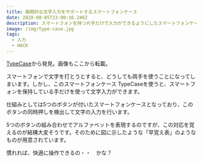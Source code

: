 ```yaml
---
title: 画期的な文字入力をサポートするスマートフォンケース
date: 2020-08-05T23:00:16.246Z
description: スマートフォンを持つ片手だけで入力ができるようにしたスマートフォンケースを紹介します。
image: /img/type-case.jpg
tags:
  - 入力
  - HACK
---
```

[TypeCase](https://www.dougiemann.co.uk/typecase)から発見。画像もここから転載。

スマートフォンで文字を打とうとすると、どうしても両手を使うことになってしまいます。しかし、このスマートフォンケース TypeCaseを使うと、スマートフォンを保持している手だけを使って文字入力ができます。

仕組みとしては5つのボタンが付いたスマートフォンケースとなっており、このボタンの同時押しを検出して文字の入力を行います。

5つのボタンの組み合わせでアルファベットを表現するのですが、この対応を覚えるのが結構大変そうです。そのために図に示したような「早覚え表」のようなものが用意されています。

慣れれば、快適に操作できるの・・　かな？
